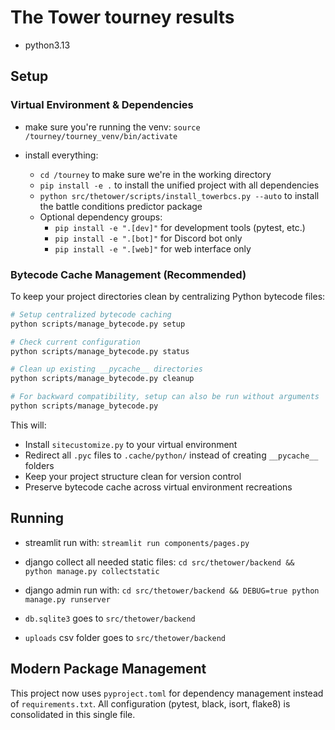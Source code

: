 # The Tower tourney results
- python3.13

## Setup

### Virtual Environment & Dependencies
- make sure you're running the venv: `source /tourney/tourney_venv/bin/activate`

- install everything:
    - `cd /tourney` to make sure we're in the working directory
    - `pip install -e .` to install the unified project with all dependencies
    - `python src/thetower/scripts/install_towerbcs.py --auto` to install the battle conditions predictor package
    - Optional dependency groups:
        - `pip install -e ".[dev]"` for development tools (pytest, etc.)
        - `pip install -e ".[bot]"` for Discord bot only
        - `pip install -e ".[web]"` for web interface only

### Bytecode Cache Management (Recommended)
To keep your project directories clean by centralizing Python bytecode files:

```bash
# Setup centralized bytecode caching
python scripts/manage_bytecode.py setup

# Check current configuration
python scripts/manage_bytecode.py status

# Clean up existing __pycache__ directories
python scripts/manage_bytecode.py cleanup

# For backward compatibility, setup can also be run without arguments
python scripts/manage_bytecode.py
```

This will:
- Install `sitecustomize.py` to your virtual environment
- Redirect all `.pyc` files to `.cache/python/` instead of creating `__pycache__` folders
- Keep your project structure clean for version control
- Preserve bytecode cache across virtual environment recreations

## Running

- streamlit run with: `streamlit run components/pages.py`

- django collect all needed static files: `cd src/thetower/backend && python manage.py collectstatic`
- django admin run with: `cd src/thetower/backend && DEBUG=true python manage.py runserver`

- `db.sqlite3` goes to `src/thetower/backend`
- `uploads` csv folder goes to `src/thetower/backend`

## Modern Package Management

This project now uses `pyproject.toml` for dependency management instead of `requirements.txt`.
All configuration (pytest, black, isort, flake8) is consolidated in this single file.

